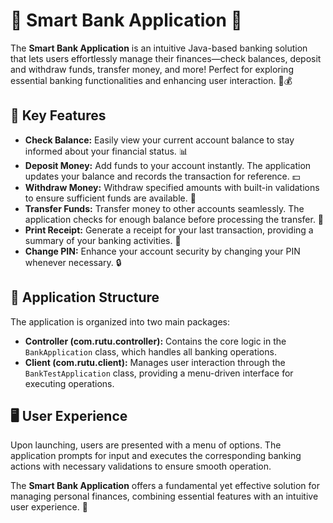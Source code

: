 <h1>🌟 Smart Bank Application 🌟</h1>

<p>The <strong>Smart Bank Application</strong> is an intuitive Java-based banking solution that lets users effortlessly manage their finances—check balances, deposit and withdraw funds, transfer money, and more! Perfect for exploring essential banking functionalities and enhancing user interaction. 💼💰</p>

<h2>🔑 Key Features</h2>
<ul>
    <li><strong>Check Balance:</strong> Easily view your current account balance to stay informed about your financial status. 📊</li>
    <li><strong>Deposit Money:</strong> Add funds to your account instantly. The application updates your balance and records the transaction for reference. 💵</li>
    <li><strong>Withdraw Money:</strong> Withdraw specified amounts with built-in validations to ensure sufficient funds are available. 🏧</li>
    <li><strong>Transfer Funds:</strong> Transfer money to other accounts seamlessly. The application checks for enough balance before processing the transfer. 🔄</li>
    <li><strong>Print Receipt:</strong> Generate a receipt for your last transaction, providing a summary of your banking activities. 🧾</li>
    <li><strong>Change PIN:</strong> Enhance your account security by changing your PIN whenever necessary. 🔒</li>
</ul>

<h2>📁 Application Structure</h2>
<p>The application is organized into two main packages:</p>
<ul>
    <li><strong>Controller (com.rutu.controller):</strong> Contains the core logic in the <code>BankApplication</code> class, which handles all banking operations.</li>
    <li><strong>Client (com.rutu.client):</strong> Manages user interaction through the <code>BankTestApplication</code> class, providing a menu-driven interface for executing operations.</li>
</ul>

<h2>🖥️ User Experience</h2>
<p>Upon launching, users are presented with a menu of options. The application prompts for input and executes the corresponding banking actions with necessary validations to ensure smooth operation.</p>

<p>The <strong>Smart Bank Application</strong> offers a fundamental yet effective solution for managing personal finances, combining essential features with an intuitive user experience. 🚀</p>


</body>
</html>
